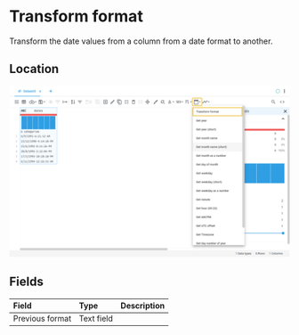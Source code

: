 # Transform format
Transform the date values from a column from a date format to another.
## Location
![Transform format on the interface](../../docs/screenshots/location/transformFormat.png)
## Fields
| Field | Type | Description |
| :--- | :--- | :--- |
| Previous format | Text field |  |